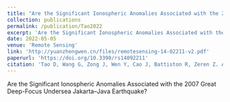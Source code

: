 ```yaml
---
title: "Are the Significant Ionospheric Anomalies Associated with the 2007 Great Deep-Focus Undersea Jakarta–Java Earthquake?"
collection: publications
permalink: /publication/Tao2022
excerpt: 'Are the Significant Ionospheric Anomalies Associated with the 2007 Great Deep-Focus Undersea Jakarta–Java Earthquake?'
date: 2022-05-05
venue: 'Remote Sensing'
link: 'http://yuanzhengwen.cn/files/remotesensing-14-02211-v2.pdf'
paperurl: 'https://doi.org/10.3390/rs14092211'
citation: 'Tao D, Wang G, Zong J, Wen Y, Cao J, Battiston R, Zeren Z. Are the Significant Ionospheric Anomalies Associated with the 2007 Great Deep-Focus Undersea Jakarta–Java Earthquake? Remote Sensing. 2022; 14(9):2211. https://doi.org/10.3390/rs14092211'
---
```

Are the Significant Ionospheric Anomalies Associated with the 2007 Great Deep-Focus Undersea Jakarta–Java Earthquake?
